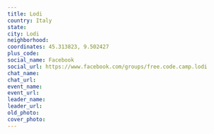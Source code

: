 ```yaml
---
title: Lodi
country: Italy
state: 
city: Lodi
neighborhood: 
coordinates: 45.313823, 9.502427
plus_code:
social_name: Facebook
social_url: https://www.facebook.com/groups/free.code.camp.lodi
chat_name:
chat_url:
event_name:
event_url:
leader_name:
leader_url:
old_photo: 
cover_photo:
---
```

